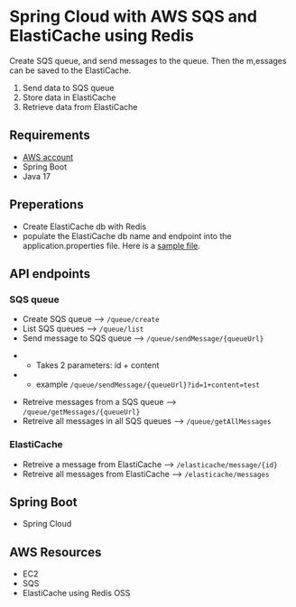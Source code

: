 # Spring Cloud with AWS SQS and ElastiCache using Redis

Create SQS queue, and send messages to the queue. Then the m,essages can be saved to the ElastiCache.

1. Send data to SQS queue
2. Store data in ElastiCache
3. Retrieve data from ElastiCache

## Requirements
* [AWS account](https://aws.amazon.com/free/?gclid=CjwKCAjw68K4BhAuEiwAylp3ko0OccFRSrnu8XOqzlRX0DezWP2mRS2n_ZF-SbFA2XCDK66gfBXvKRoCiF0QAvD_BwE&trk=ce1f55b8-6da8-4aa2-af36-3f11e9a449ae&sc_channel=ps&ef_id=CjwKCAjw68K4BhAuEiwAylp3ko0OccFRSrnu8XOqzlRX0DezWP2mRS2n_ZF-SbFA2XCDK66gfBXvKRoCiF0QAvD_BwE:G:s&s_kwcid=AL!4422!3!433803620870!e!!g!!aws%20account!9762827897!98496538463&all-free-tier.sort-by=item.additionalFields.SortRank&all-free-tier.sort-order=asc&awsf.Free%20Tier%20Types=*all&awsf.Free%20Tier%20Categories=*all)
* Spring Boot
* Java 17

## Preperations

* Create ElastiCache db with Redis
* populate the ElastiCache db name and endpoint into the application.properties file. Here is a [sample file](application.properties-example).

## API endpoints

### SQS queue
* Create SQS queue --> ```/queue/create```
* List SQS queues --> ```/queue/list```
* Send message to SQS queue --> ```/queue/sendMessage/{queueUrl}```
- - Takes 2 parameters: id + content
- - example ```/queue/sendMessage/{queueUrl}?id=1+content=test```
* Retreive messages from a SQS queue --> ```/queue/getMessages/{queueUrl}```
* Retreive all messages in all SQS queues --> ```/queue/getAllMessages```

### ElastiCache

* Retreive a message from ElastiCache --> ```/elasticache/message/{id}```
* Retreive all messages from ElastiCache --> ```/elasticache/messages```

## Spring Boot
* Spring Cloud

## AWS Resources

* EC2
* SQS
* ElastiCache using Redis OSS

